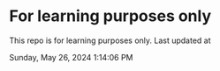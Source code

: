# For learning purposes only
This repo is for learning purposes only.
Last updated at

Sunday, May 26, 2024 1:14:06 PM

